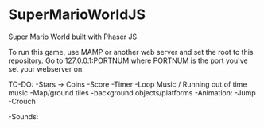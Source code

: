 # SuperMarioWorldJS
Super Mario World built with Phaser JS

To run this game, use MAMP or another web server and set the root to this repository.
Go to 127.0.0.1:PORTNUM where PORTNUM is the port you've set your webserver on.

TO-DO:
  -Stars -> Coins
  -Score
  -Timer
  -Loop Music / Running out of time music
  -Map/ground tiles
  -background objects/platforms
  -Animation:
    -Jump
    -Crouch

  -Sounds:
